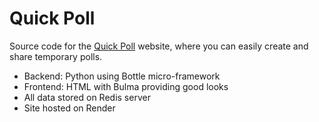 # Quick Poll

Source code for the [Quick Poll](https://quick-poll.onrender.com) website, where you can easily create and share temporary polls.

- Backend: Python using Bottle micro-framework
- Frontend: HTML with Bulma providing good looks
- All data stored on Redis server
- Site hosted on Render
